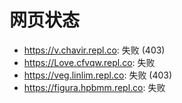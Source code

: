 # 网页状态
- https://v.chavir.repl.co: 失败 (403)
- https://Love.cfvqw.repl.co: 失败
- https://veg.linlim.repl.co: 失败 (403)
- https://figura.hpbmm.repl.co: 失败
